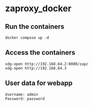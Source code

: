 # zaproxy_docker

## Run the containers
```
docker compose up -d
```

## Access the containers
```
xdg-open http://192.168.64.2:8080/zap/
xdg-open http://192.168.64.3
```

## User data for webapp
```
Username: admin
Password: password
```
